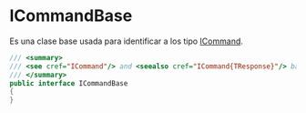 # ICommandBase

Es una clase base usada para identificar a los tipo [ICommand](Icommand.md).

```csharp
/// <summary>
/// <see cref="ICommand"/> and <seealso cref="ICommand{TResponse}"/> base interface.
/// </summary>
public interface ICommandBase
{
}
```
